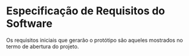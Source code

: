 # Especificação de Requisitos do Software

Os requisitos iniciais que gerarão o protótipo são aqueles mostrados no termo de abertura do projeto.
